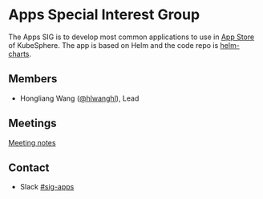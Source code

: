 # Apps Special Interest Group

The Apps SIG is to develop most common applications to use in [App Store](../sig-appstore) of KubeSphere. The app is based on Helm and the code repo is [helm-charts](https://github.com/kubesphere/helm-charts/).

## Members

- Hongliang Wang ([@hlwanghl](https://github.com/hlwanghl)), Lead

## Meetings

[Meeting notes](https://docs.google.com/document/d/1nRAK2U9flkz-8z7bT2-T_0VneW3w1fx1fJtB5Bu3JyU/)

## Contact

- Slack [#sig-apps](https://kubesphere.slack.com/messages/sig-apps)